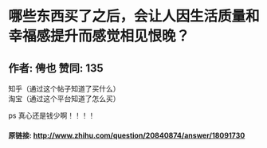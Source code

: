 # 哪些东西买了之后，会让人因生活质量和幸福感提升而感觉相见恨晚？
## 作者: 俜也  赞同: 135
知乎（通过这个帖子知道了买什么）  
淘宝（通过这个平台知道了怎么买）  
  
ps 真心还是钱少啊！！！！

#### 原链接: http://www.zhihu.com/question/20840874/answer/18091730